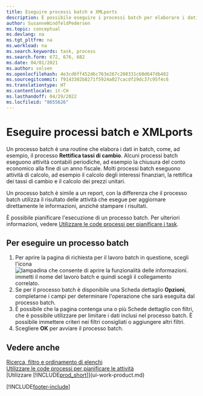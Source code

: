 ```yaml
---
title: Eseguire processi batch e XMLports
description: È possibile eseguire i processi batch per elaborare i dati e aggiornare le informazioni, ad esempio, per attività contabili periodiche oppure per effettuare dei calcoli.
author: SusanneWindfeldPedersen
ms.topic: conceptual
ms.devlang: na
ms.tgt_pltfrm: na
ms.workload: na
ms.search.keywords: task, process
ms.search.form: 672, 676, 682
ms.date: 04/01/2021
ms.author: solsen
ms.openlocfilehash: 4e3cd6ff452d6c763e267c208331c60d647db482
ms.sourcegitcommit: f9143302b8271f5924a027cacdf29dc37c95f4c6
ms.translationtype: HT
ms.contentlocale: it-CH
ms.lasthandoff: 04/29/2022
ms.locfileid: "8655626"
---
```

# <a name="run-batch-jobs-and-xmlports"></a>Eseguire processi batch e XMLports

Un processo batch è una routine che elabora i dati in batch, come, ad esempio, il processo **Rettifica tassi di cambio**. Alcuni processi batch eseguono attività contabili periodiche, ad esempio la chiusura del conto economico alla fine di un anno fiscale. Molti processi batch eseguono attività di calcolo, ad esempio il calcolo degli interessi finanziari, la rettifica dei tassi di cambio e il calcolo dei prezzi unitari.

Un processo batch è simile a un report, con la differenza che il processo batch utilizza il risultato delle attività che esegue per aggiornare direttamente le informazioni, anziché stampare i risultati.

È possibile pianificare l'esecuzione di un processo batch. Per ulteriori informazioni, vedere [Utilizzare le code processi per pianificare i task](admin-job-queues-schedule-tasks.md).

## <a name="to-run-a-batch-job"></a>Per eseguire un processo batch
1. Per aprire la pagina di richiesta per il lavoro batch in questione, scegli l'icona ![lampadina che consente di aprire la funzionalità delle informazioni.](media/ui-search/search_small.png "Dimmi cosa vuoi fare") immetti il nome del lavoro batch e quindi scegli il collegamento correlato.
2. Se per il processo batch è disponibile una Scheda dettaglio **Opzioni**, completarne i campi per determinare l'operazione che sarà eseguita dal processo batch.
3. È possibile che la pagina contenga una o più Schede dettaglio con filtri, che è possibile utilizzare per limitare i dati inclusi nel processo batch. È possibile immettere criteri nei filtri consigliati o aggiungere altri filtri.
4. Scegliere **OK** per avviare il processo batch.

## <a name="see-also"></a>Vedere anche
[Ricerca, filtro e ordinamento di elenchi](ui-enter-criteria-filters.md)  
[Utilizzare le code processi per pianificare le attività](admin-job-queues-schedule-tasks.md)  
[Utilizzare [!INCLUDE[prod_short](includes/prod_short.md)]](ui-work-product.md)


[!INCLUDE[footer-include](includes/footer-banner.md)]